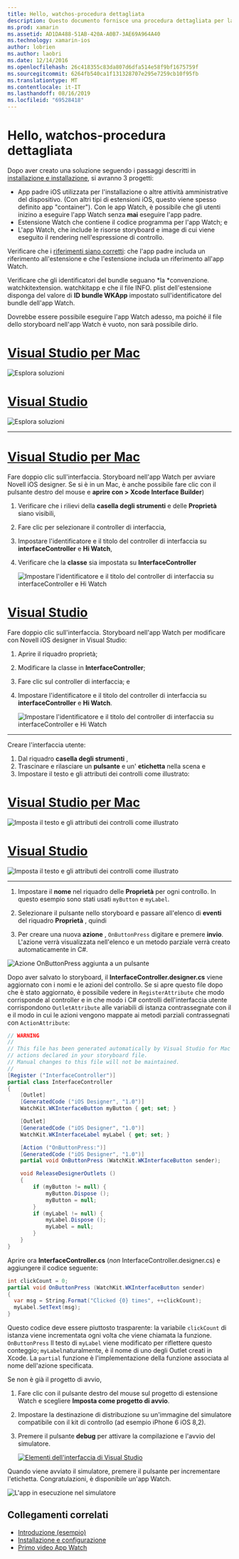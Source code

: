 ```yaml
---
title: Hello, watchos-procedura dettagliata
description: Questo documento fornisce una procedura dettagliata per la creazione di una semplice applicazione watchos con Novell. Viene descritto come lavorare sia in Visual Studio che in Visual Studio per Mac, utilizzare gli storyboard e rispondere agli eventi nel codice.
ms.prod: xamarin
ms.assetid: AD1DA488-51AB-420A-A0B7-3AE69A964A40
ms.technology: xamarin-ios
author: lobrien
ms.author: laobri
ms.date: 12/14/2016
ms.openlocfilehash: 26c418355c83da807d6dfa514e58f9bf1675759f
ms.sourcegitcommit: 6264fb540ca1f131328707e295e7259cb10f95fb
ms.translationtype: MT
ms.contentlocale: it-IT
ms.lasthandoff: 08/16/2019
ms.locfileid: "69528418"
---
```

# <a name="hello-watchos--walkthrough"></a>Hello, watchos-procedura dettagliata

Dopo aver creato una soluzione seguendo i passaggi descritti in [installazione e installazione](~/ios/watchos/get-started/installation.md), si avranno 3 progetti:

- App padre iOS utilizzata per l'installazione o altre attività amministrative del dispositivo. (Con altri tipi di estensioni iOS, questo viene spesso definito app "container"). Con le app Watch, è possibile che gli utenti inizino a eseguire l'app Watch senza **mai** eseguire l'app padre.
- Estensione Watch che contiene il codice programma per l'app Watch; e
- L'app Watch, che include le risorse storyboard e image di cui viene eseguito il rendering nell'espressione di controllo.

Verificare che i [riferimenti siano corretti](~/ios/watchos/get-started/project-references.md): che l'app padre includa un riferimento all'estensione e che l'estensione includa un riferimento all'app Watch.

Verificare che gli identificatori del bundle seguano \*la \*convenzione. watchkitextension. watchkitapp e che il file INFO. plist dell'estensione disponga del valore di **ID bundle WKApp** impostato sull'identificatore del bundle dell'app Watch.

Dovrebbe essere possibile eseguire l'app Watch adesso, ma poiché il file dello storyboard nell'app Watch è vuoto, non sarà possibile dirlo.

# <a name="visual-studio-for-mactabmacos"></a>[Visual Studio per Mac](#tab/macos)

![](hello-watch-images/projectstructure.png "Esplora soluzioni")

# <a name="visual-studiotabwindows"></a>[Visual Studio](#tab/windows)

![](hello-watch-images/vs-projectstructure.png "Esplora soluzioni")

-----

# <a name="visual-studio-for-mactabmacos"></a>[Visual Studio per Mac](#tab/macos)
    
Fare doppio clic sull'interfaccia. Storyboard nell'app Watch per avviare Novell iOS designer. Se si è in un Mac, è anche possibile fare clic con il pulsante destro del mouse e **aprire con > Xcode Interface Builder**)


1. Verificare che i rilievi della **casella degli strumenti** e delle **Proprietà** siano visibili,
1. Fare clic per selezionare il controller di interfaccia,
1. Impostare l'identificatore e il titolo del controller di interfaccia su **interfaceController** e **Hi Watch**,
1. Verificare che la **classe** sia impostata su **InterfaceController**

    ![](hello-watch-images/interfacecontrollerattributes.png "Impostare l'identificatore e il titolo del controller di interfaccia su interfaceController e Hi Watch")

# <a name="visual-studiotabwindows"></a>[Visual Studio](#tab/windows)

Fare doppio clic sull'interfaccia. Storyboard nell'app Watch per modificare con Novell iOS designer in Visual Studio:

1. Aprire il riquadro proprietà;
1. Modificare la classe in **InterfaceController**;
1. Fare clic sul controller di interfaccia; e
1. Impostare l'identificatore e il titolo del controller di interfaccia su **interfaceController** e **Hi Watch**.

    ![](hello-watch-images/vs-interfacecontrollerattributes.png "Impostare l'identificatore e il titolo del controller di interfaccia su interfaceController e Hi Watch")

-----


Creare l'interfaccia utente:

1. Dal riquadro **casella degli strumenti** ,
1. Trascinare e rilasciare un **pulsante** e un' **etichetta** nella scena e
1. Impostare il testo e gli attributi dei controlli come illustrato:

# <a name="visual-studio-for-mactabmacos"></a>[Visual Studio per Mac](#tab/macos)

![](hello-watch-images/draganddrop.png "Imposta il testo e gli attributi dei controlli come illustrato")

# <a name="visual-studiotabwindows"></a>[Visual Studio](#tab/windows)

![](hello-watch-images/vs-draganddrop.png "Imposta il testo e gli attributi dei controlli come illustrato")

-----

1. Impostare il **nome** nel riquadro delle **Proprietà** per ogni controllo. In questo esempio sono stati usati `myButton` e `myLabel`.

1. Selezionare il pulsante nello storyboard e passare all'elenco di **eventi** del riquadro **Proprietà** , quindi

1. Per creare una nuova **azione** , `OnButtonPress` digitare e premere **invio**.
  L'azione verrà visualizzata nell'elenco e un metodo parziale verrà creato automaticamente in C#.

![](hello-watch-images/buttonaction.png "Azione OnButtonPress aggiunta a un pulsante")

Dopo aver salvato lo storyboard, il **InterfaceController.designer.cs** viene aggiornato con i nomi e le azioni del controllo. Se si apre questo file dopo che è stato aggiornato, è possibile vedere in `RegisterAttribute` che modo corrisponde al controller e in che modo i C# controlli dell'interfaccia utente corrispondono `OutletAttribute` alle variabili di istanza contrassegnate con il e il modo in cui le azioni vengono mappate ai metodi parziali contrassegnati con `ActionAttribute`:

```csharp
// WARNING
//
// This file has been generated automatically by Visual Studio for Mac from the outlets and
// actions declared in your storyboard file.
// Manual changes to this file will not be maintained.
//
[Register ("InterfaceController")]
partial class InterfaceController
{
    [Outlet]
    [GeneratedCode ("iOS Designer", "1.0")]
    WatchKit.WKInterfaceButton myButton { get; set; }

    [Outlet]
    [GeneratedCode ("iOS Designer", "1.0")]
    WatchKit.WKInterfaceLabel myLabel { get; set; }

    [Action ("OnButtonPress:")]
    [GeneratedCode ("iOS Designer", "1.0")]
    partial void OnButtonPress (WatchKit.WKInterfaceButton sender);

    void ReleaseDesignerOutlets ()
    {
        if (myButton != null) {
            myButton.Dispose ();
            myButton = null;
        }
        if (myLabel != null) {
            myLabel.Dispose ();
            myLabel = null;
        }
    }
}
```

Aprire ora **InterfaceController.cs** (*non* InterfaceController.designer.cs) e aggiungere il codice seguente:

```csharp
int clickCount = 0;
partial void OnButtonPress (WatchKit.WKInterfaceButton sender)
{
  var msg = String.Format("Clicked {0} times", ++clickCount);
  myLabel.SetText(msg);
}
```

Questo codice deve essere piuttosto trasparente: la variabile `clickCount` di istanza viene incrementata ogni volta che viene chiamata la funzione. `OnButtonPress` Il testo di `myLabel` viene modificato per riflettere questo conteggio; `myLabel`naturalmente, è il nome di uno degli Outlet creati in Xcode. La `partial` funzione è l'implementazione della funzione associata al nome dell'azione specificata.

Se non è già il progetto di avvio,

1. Fare clic con il pulsante destro del mouse sul progetto di estensione Watch e scegliere **Imposta come progetto di avvio**.

1. Impostare la destinazione di distribuzione su un'immagine del simulatore compatibile con il kit di controllo (ad esempio iPhone 6 iOS 8,2).

1. Premere il pulsante **debug** per attivare la compilazione e l'avvio del simulatore.

    [![](hello-watch-images/readytodebug-sml.png "Elementi dell'interfaccia di Visual Studio")](hello-watch-images/readytodebug.png#lightbox)

Quando viene avviato il simulatore, premere il pulsante per incrementare l'etichetta.
Congratulazioni, è disponibile un'app Watch.

![](hello-watch-images/running.png "L'app in esecuzione nel simulatore")


## <a name="related-links"></a>Collegamenti correlati

- [Introduzione (esempio)](https://docs.microsoft.com/samples/xamarin/ios-samples/watchkit-gettingstarted)
- [Installazione e configurazione](~/ios/watchos/get-started/installation.md)
- [Primo video App Watch](https://blog.xamarin.com/your-first-watch-kit-app/)
